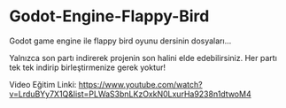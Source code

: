 # Godot-Engine-Flappy-Bird
Godot game engine ile flappy bird oyunu dersinin dosyaları...

Yalnızca son partı indirerek projenin son halini elde edebilirsiniz. Her partı tek tek indirip birleştirmenize gerek yoktur!

Video Eğitim Linki: https://www.youtube.com/watch?v=LrduBYy7X1Q&list=PLWaS3bnLKzOxkN0LxurHa9238n1dtwoM4
